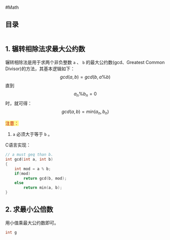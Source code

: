 #Math 

## 目录
```toc
```

## 1. 辗转相除法求最大公约数
辗转相除法是用于求两个非负整数 `a` 、 `b` 的最大公约数(gcd、Greatest Common Divisor)的方法，其基本逻辑如下：
$$gcd(a, b)=gcd(b, a \% b)$$
直到
$$a_n\%b_n=0$$
时，就可得：
$$gcd(a, b) = min(a_n, b_n)$$

<span style="background:#fff88f"><font color="#c00000">注意：</font></span>
1. `a` 必须大于等于 `b` 。

C语言实现：
```C
// a must geq than b.
int gcd(int a, int b)
{
	int mod = a % b;
	if(mod)
		return gcd(b, mod);
	else
		return min(a, b);
}
```

## 2. 求最小公倍数

用小值乘最大公约数即可。

```C
int g
```
